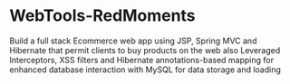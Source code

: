 # WebTools-RedMoments
Build a full stack Ecommerce web app using JSP, Spring MVC and Hibernate that permit clients to buy  products on the web also Leveraged Interceptors, XSS filters and Hibernate annotations-based mapping for enhanced database  interaction with MySQL for data storage and loading
